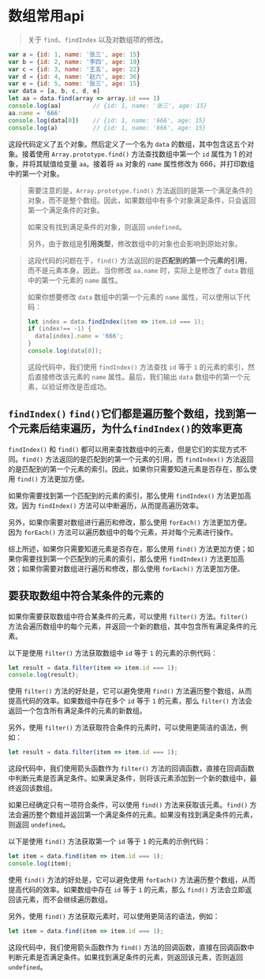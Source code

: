 # 数组常用api

> 关于 `find`、`findIndex` 以及对数组项的修改。

```js
var a = {id: 1, name: '张三', age: 15}
var b = {id: 2, name: '李四', age: 19}
var c = {id: 3, name: '王五', age: 22}
var d = {id: 4, name: '赵六', age: 36}
var e = {id: 5, name: '张三', age: 15}
var data = [a, b, c, d, e]
let aa = data.find(array => array.id === 1)
console.log(aa)			// {id: 1, name: '张三', age: 15}
aa.name = '666'
console.log(data[0])	// {id: 1, name: '666', age: 15}
console.log(a)			// {id: 1, name: '666', age: 15}
```

这段代码定义了五个对象。然后定义了一个名为 `data` 的数组，其中包含这五个对象。接着使用 `Array.prototype.find()` 方法查找数组中第一个 `id` 属性为 1 的对象，并将其赋值给变量 `aa`。接着将 `aa` 对象的 `name` 属性修改为 666，并打印数组中的第一个对象。

> 需要注意的是，`Array.prototype.find()` 方法返回的是第一个满足条件的对象，而不是整个数组。因此，如果数组中有多个对象满足条件，只会返回第一个满足条件的对象。
>
> 如果没有找到满足条件的对象，则返回 `undefined`。
>
> 另外，由于数组是**引用类型**，修改数组中的对象也会影响到原始对象。



> 这段代码的问题在于，`find()` 方法返回的是**匹配到的第一个元素的引用**，而不是元素本身。因此，当你修改 `aa.name` 时，实际上是修改了 `data` 数组中的第一个元素的 `name` 属性。
>
> 如果你想要修改 `data` 数组中的第一个元素的 `name` 属性，可以使用以下代码：
>
> ```js
> let index = data.findIndex(item => item.id === 1);
> if (index!== -1) {
>   data[index].name = '666';
> }
> console.log(data[0]);
> ```
>
> 这段代码中，我们使用 `findIndex()` 方法查找 `id` 等于 `1` 的元素的索引，然后直接修改该元素的 `name` 属性。最后，我们输出 `data` 数组中的第一个元素，以验证修改是否成功。

## `findIndex()` `find()`它们都是遍历整个数组，找到第一个元素后结束遍历，为什么`findIndex()`的效率更高

`findIndex()` 和 `find()` 都可以用来查找数组中的元素，但是它们的实现方式不同。`find()` 方法返回的是匹配到的第一个元素的引用，而 `findIndex()` 方法返回的是匹配到的第一个元素的索引。因此，如果你只需要知道元素是否存在，那么使用 `find()` 方法更加方便。

如果你需要找到第一个匹配到的元素的索引，那么使用 `findIndex()` 方法更加高效。因为 `findIndex()` 方法可以中断遍历，从而提高遍历效率。

另外，如果你需要对数组进行遍历和修改，那么使用 `forEach()` 方法更加方便。因为 `forEach()` 方法可以遍历数组中的每个元素，并对每个元素进行操作。

综上所述，如果你只需要知道元素是否存在，那么使用 `find()` 方法更加方便；如果你需要找到第一个匹配到的元素的索引，那么使用 `findIndex()` 方法更加高效；如果你需要对数组进行遍历和修改，那么使用 `forEach()` 方法更加方便。

## 要获取数组中符合某条件的元素的

如果你需要获取数组中符合某条件的元素，可以使用 `filter()` 方法。`filter()` 方法会遍历数组中的每个元素，并返回一个新的数组，其中包含所有满足条件的元素。

以下是使用 `filter()` 方法获取数组中 `id` 等于 `1` 的元素的示例代码：

```js
let result = data.filter(item => item.id === 1);
console.log(result);
```

使用 `filter()` 方法的好处是，它可以避免使用 `find()` 方法遍历整个数组，从而提高代码的效率。如果数组中存在多个 `id` 等于 `1` 的元素，那么 `filter()` 方法会返回一个包含所有满足条件的元素的新数组。

另外，使用 `filter()` 方法获取符合条件的元素时，可以使用更简洁的语法，例如：

```js
let result = data.filter(item => item.id === 1);
```

这段代码中，我们使用箭头函数作为 `filter()` 方法的回调函数，直接在回调函数中判断元素是否满足条件。如果满足条件，则将该元素添加到一个新的数组中，最终返回该数组。

如果已经确定只有一项符合条件，可以使用 `find()` 方法来获取该元素。`find()` 方法会遍历整个数组并返回第一个满足条件的元素。如果没有找到满足条件的元素，则返回 `undefined`。

以下是使用 `find()` 方法获取第一个 `id` 等于 `1` 的元素的示例代码：

```js
let item = data.find(item => item.id === 1);
console.log(item);
```

使用 `find()` 方法的好处是，它可以避免使用 `forEach()` 方法遍历整个数组，从而提高代码的效率。如果数组中存在 `id` 等于 `1` 的元素，那么 `find()` 方法会立即返回该元素，而不会继续遍历数组。

另外，使用 `find()` 方法获取元素时，可以使用更简洁的语法，例如：

```js
let item = data.find(item => item.id === 1);
```

这段代码中，我们使用箭头函数作为 `find()` 方法的回调函数，直接在回调函数中判断元素是否满足条件。如果找到满足条件的元素，则返回该元素，否则返回 `undefined`。